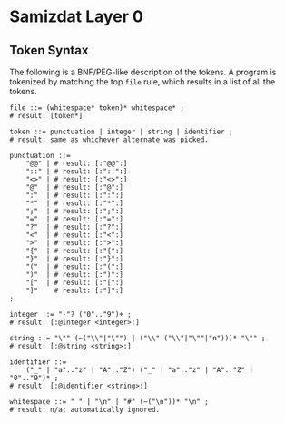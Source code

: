 Samizdat Layer 0
================

Token Syntax
------------

The following is a BNF/PEG-like description of the tokens. A program
is tokenized by matching the top `file` rule, which results in a
list of all the tokens.

```
file ::= (whitespace* token)* whitespace* ;
# result: [token*]

token ::= punctuation | integer | string | identifier ;
# result: same as whichever alternate was picked.

punctuation ::=
    "@@" | # result: [:"@@":]
    "::" | # result: [:"::":]
    "<>" | # result: [:"<>":]
    "@"  | # result: [:"@":]
    ":"  | # result: [:":":]
    "*"  | # result: [:"*":]
    ";"  | # result: [:";":]
    "="  | # result: [:"=":]
    "?"  | # result: [:"?":]
    "<"  | # result: [:"<":]
    ">"  | # result: [:">":]
    "{"  | # result: [:"{":]
    "}"  | # result: [:"}":]
    "("  | # result: [:"(":]
    ")"  | # result: [:")":]
    "["  | # result: [:"[":]
    "]"    # result: [:"]":]
;

integer ::= "-"? ("0".."9")+ ;
# result: [:@integer <integer>:]

string ::= "\"" (~("\\"|"\"") | ("\\" ("\\"|"\""|"n")))* "\"" ;
# result: [:@string <string>:]

identifier ::=
    ("_" | "a".."z" | "A".."Z") ("_" | "a".."z" | "A".."Z" | "0".."9")* ;
# result: [:@identifier <string>:]

whitespace ::= " " | "\n" | "#" (~("\n"))* "\n" ;
# result: n/a; automatically ignored.
```
